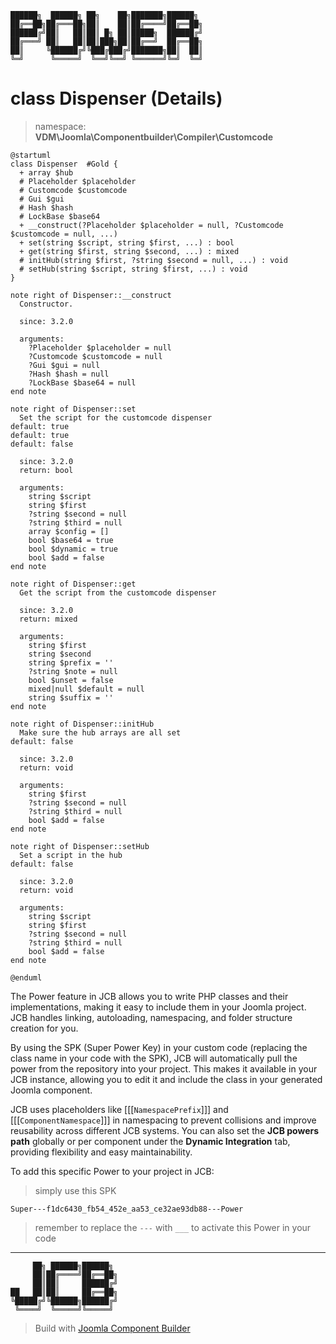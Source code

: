```
██████╗  ██████╗ ██╗    ██╗███████╗██████╗
██╔══██╗██╔═══██╗██║    ██║██╔════╝██╔══██╗
██████╔╝██║   ██║██║ █╗ ██║█████╗  ██████╔╝
██╔═══╝ ██║   ██║██║███╗██║██╔══╝  ██╔══██╗
██║     ╚██████╔╝╚███╔███╔╝███████╗██║  ██║
╚═╝      ╚═════╝  ╚══╝╚══╝ ╚══════╝╚═╝  ╚═╝
```
# class Dispenser (Details)
> namespace: **VDM\Joomla\Componentbuilder\Compiler\Customcode**

```uml
@startuml
class Dispenser  #Gold {
  + array $hub
  # Placeholder $placeholder
  # Customcode $customcode
  # Gui $gui
  # Hash $hash
  # LockBase $base64
  + __construct(?Placeholder $placeholder = null, ?Customcode $customcode = null, ...)
  + set(string $script, string $first, ...) : bool
  + get(string $first, string $second, ...) : mixed
  # initHub(string $first, ?string $second = null, ...) : void
  # setHub(string $script, string $first, ...) : void
}

note right of Dispenser::__construct
  Constructor.

  since: 3.2.0
  
  arguments:
    ?Placeholder $placeholder = null
    ?Customcode $customcode = null
    ?Gui $gui = null
    ?Hash $hash = null
    ?LockBase $base64 = null
end note

note right of Dispenser::set
  Set the script for the customcode dispenser
default: true
default: true
default: false

  since: 3.2.0
  return: bool
  
  arguments:
    string $script
    string $first
    ?string $second = null
    ?string $third = null
    array $config = []
    bool $base64 = true
    bool $dynamic = true
    bool $add = false
end note

note right of Dispenser::get
  Get the script from the customcode dispenser

  since: 3.2.0
  return: mixed
  
  arguments:
    string $first
    string $second
    string $prefix = ''
    ?string $note = null
    bool $unset = false
    mixed|null $default = null
    string $suffix = ''
end note

note right of Dispenser::initHub
  Make sure the hub arrays are all set
default: false

  since: 3.2.0
  return: void
  
  arguments:
    string $first
    ?string $second = null
    ?string $third = null
    bool $add = false
end note

note right of Dispenser::setHub
  Set a script in the hub
default: false

  since: 3.2.0
  return: void
  
  arguments:
    string $script
    string $first
    ?string $second = null
    ?string $third = null
    bool $add = false
end note
 
@enduml
```

The Power feature in JCB allows you to write PHP classes and their implementations, making it easy to include them in your Joomla project. JCB handles linking, autoloading, namespacing, and folder structure creation for you.

By using the SPK (Super Power Key) in your custom code (replacing the class name in your code with the SPK), JCB will automatically pull the power from the repository into your project. This makes it available in your JCB instance, allowing you to edit it and include the class in your generated Joomla component.

JCB uses placeholders like [[[`NamespacePrefix`]]] and [[[`ComponentNamespace`]]] in namespacing to prevent collisions and improve reusability across different JCB systems. You can also set the **JCB powers path** globally or per component under the **Dynamic Integration** tab, providing flexibility and easy maintainability.

To add this specific Power to your project in JCB:

> simply use this SPK
```
Super---f1dc6430_fb54_452e_aa53_ce32ae93db88---Power
```
> remember to replace the `---` with `___` to activate this Power in your code

---
```
     ██╗ ██████╗██████╗
     ██║██╔════╝██╔══██╗
     ██║██║     ██████╔╝
██   ██║██║     ██╔══██╗
╚█████╔╝╚██████╗██████╔╝
 ╚════╝  ╚═════╝╚═════╝
```
> Build with [Joomla Component Builder](https://git.vdm.dev/joomla/Component-Builder)

